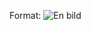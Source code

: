 Format: ![En bild](<img src="http://yuml.me/diagram/scruffy/class/[User|+Forename+;Surname;+HashedPassword;-Salt|+Login();+Logout()]" >)
